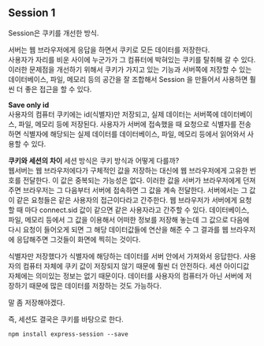 ## Session 1
Session은 쿠키를 개선한 방식.  

서버는 웹 브라우저에게 응답을 하면서 쿠키로 모든 데이터를 저장한다.  
사용자가 자리를 비운 사이에 누군가가 그 컴퓨터에 박혀있는 쿠키를 탈취해 갈 수 있다.  
이러한 문제점을 개선하기 위해서 쿠키가 가지고 있는 기능과 서버쪽에 저장할 수 있는 데이터베이스, 파일, 메모리 등의 공간을 잘 조합해서 Session 을 만들어서 사용하면 훨씬 더 좋은 접근을 할 수 있다.  

**Save only id**  
사용자의 컴퓨터 쿠키에는 id(식별자)만 저장되고, 실제 데이터는 서버쪽에 데이터베이스, 파일, 메모리 등에 저장된다. 사용자가 서버에 접속했을 때 요청으로 식별자를 전송하면 식별자에 해당되는 실제 데이터를 데이터베이스, 파일, 메모리 등에서 읽어와서 사용할 수 있다.  

**쿠키와 세션의 차이**
세션 방식은 쿠키 방식과 어떻게 다를까?  
웹서버는 웹 브라우저에다가 구체적인 값을 저장하는 대신에 웹 브라우저에게 고유한 번호를 전달한다. 이 값은 중복되는 가능성은 없다. 이러한 값을 서버가 브라우저에게 던져주면 브라우저는 그 다음부터 서버에 접속하면 그 값을 계속 전달한다. 서버에서는 그 값이 같은 요청들은 같은 사용자의 접근이다라고 간주한다. 웹 브라우저가 서버에게 요청할 때 마다 connect.sid 값이 같으면 같은 사용자라고 간주할 수 있다. 데이터베이스, 파일, 메모리 등에서 그 값을 이용해서 어떠한 정보를 저장해 놓는데 그 값으로 다음에 다시 요청이 들어오게 되면 그 해당 데이터값들에 연산을 해준 수 그 결과를 웹 브라우저에 응답해주면 그것들이 화면에 찍히는 것이다.

식별자만 저장했다가 식별자에 해당하는 데이터를 서버 안에서 가져와서 응답한다.
사용자의 컴퓨터 자체에 쿠키 값이 저장되지 않기 때문에 훨씬 더 안전하다. 세션 아이디값 자체에는 의미있는 정보는 없기 때문이다. 데이터를 사용자의 컴퓨터가 아닌 서버에 저장하기 때문에 많은 데이터를 저장하는 것도 가능하다.  

말 좀 저장해야겠다.

즉, 세션도 결국은 쿠키를 바탕으로 한다.  


`npm install express-session --save`  
